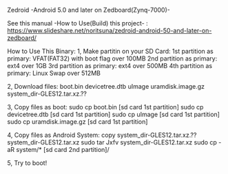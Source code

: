 Zedroid -Android 5.0 and later on Zedboard(Zynq-7000)-

See this manual -How to Use(Build) this project- :
https://www.slideshare.net/noritsuna/zedroid-android-50-and-later-on-zedboard/

How to Use This Binary:
1, Make partitin on your SD Card:
1st partition as primary: VFAT(FAT32) with boot flag over 100MB
2nd partition as primary: ext4 over 1GB
3rd partition as primary: ext4 over 500MB
4th partition as primary: Linux Swap over 512MB

2, Download files:
boot.bin
devicetree.dtb
uImage
uramdisk.image.gz
system_dir-GLES12.tar.xz.??

3, Copy files as boot:
sudo cp boot.bin [sd card 1st partition]
sudo cp devicetree.dtb [sd card 1st partition]
sudo cp uImage [sd card 1st partition]
sudo cp uramdisk.image.gz [sd card 1st partition]

4, Copy files as Android System:
copy system_dir-GLES12.tar.xz.?? system_dir-GLES12.tar.xz
sudo tar Jxfv system_dir-GLES12.tar.xz
sudo cp -aR system/* [sd card 2nd partition]/

5, Try to boot!

